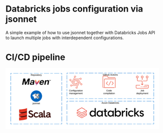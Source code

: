# Databricks jobs configuration via jsonnet

A simple example of how to use jsonnet together with Databricks Jobs API to launch multiple jobs with interdependent configurations.

# CI/CD pipeline

![Test Image 6](images/cicd_pipeline.png)